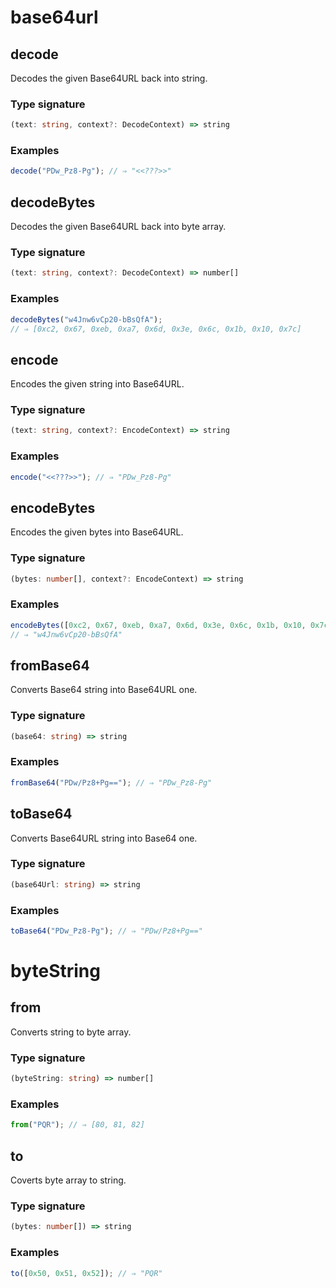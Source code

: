 # base64url

## decode

Decodes the given Base64URL back into string.

### Type signature

<!-- prettier-ignore-start -->
```typescript
(text: string, context?: DecodeContext) => string
```
<!-- prettier-ignore-end -->

### Examples

<!-- prettier-ignore-start -->
```javascript
decode("PDw_Pz8-Pg"); // ⇒ "<<???>>"
```
<!-- prettier-ignore-end -->

## decodeBytes

Decodes the given Base64URL back into byte array.

### Type signature

<!-- prettier-ignore-start -->
```typescript
(text: string, context?: DecodeContext) => number[]
```
<!-- prettier-ignore-end -->

### Examples

<!-- prettier-ignore-start -->
```javascript
decodeBytes("w4Jnw6vCp20-bBsQfA");
// ⇒ [0xc2, 0x67, 0xeb, 0xa7, 0x6d, 0x3e, 0x6c, 0x1b, 0x10, 0x7c]
```
<!-- prettier-ignore-end -->

## encode

Encodes the given string into Base64URL.

### Type signature

<!-- prettier-ignore-start -->
```typescript
(text: string, context?: EncodeContext) => string
```
<!-- prettier-ignore-end -->

### Examples

<!-- prettier-ignore-start -->
```javascript
encode("<<???>>"); // ⇒ "PDw_Pz8-Pg"
```
<!-- prettier-ignore-end -->

## encodeBytes

Encodes the given bytes into Base64URL.

### Type signature

<!-- prettier-ignore-start -->
```typescript
(bytes: number[], context?: EncodeContext) => string
```
<!-- prettier-ignore-end -->

### Examples

<!-- prettier-ignore-start -->
```javascript
encodeBytes([0xc2, 0x67, 0xeb, 0xa7, 0x6d, 0x3e, 0x6c, 0x1b, 0x10, 0x7c]);
// ⇒ "w4Jnw6vCp20-bBsQfA"
```
<!-- prettier-ignore-end -->

## fromBase64

Converts Base64 string into Base64URL one.

### Type signature

<!-- prettier-ignore-start -->
```typescript
(base64: string) => string
```
<!-- prettier-ignore-end -->

### Examples

<!-- prettier-ignore-start -->
```javascript
fromBase64("PDw/Pz8+Pg=="); // ⇒ "PDw_Pz8-Pg"
```
<!-- prettier-ignore-end -->

## toBase64

Converts Base64URL string into Base64 one.

### Type signature

<!-- prettier-ignore-start -->
```typescript
(base64Url: string) => string
```
<!-- prettier-ignore-end -->

### Examples

<!-- prettier-ignore-start -->
```javascript
toBase64("PDw_Pz8-Pg"); // ⇒ "PDw/Pz8+Pg=="
```
<!-- prettier-ignore-end -->

# byteString

## from

Converts string to byte array.

### Type signature

<!-- prettier-ignore-start -->
```typescript
(byteString: string) => number[]
```
<!-- prettier-ignore-end -->

### Examples

<!-- prettier-ignore-start -->
```javascript
from("PQR"); // ⇒ [80, 81, 82]
```
<!-- prettier-ignore-end -->

## to

Coverts byte array to string.

### Type signature

<!-- prettier-ignore-start -->
```typescript
(bytes: number[]) => string
```
<!-- prettier-ignore-end -->

### Examples

<!-- prettier-ignore-start -->
```javascript
to([0x50, 0x51, 0x52]); // ⇒ "PQR"
```
<!-- prettier-ignore-end -->
